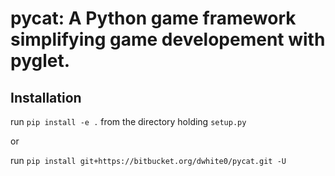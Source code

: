 # pycat: A Python game framework simplifying game developement with pyglet.

## Installation

run ```pip install -e .``` from the directory holding ```setup.py```

or

run `pip install git+https://bitbucket.org/dwhite0/pycat.git -U`
